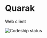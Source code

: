 Quarak
======

Web client

![Codeship status](https://codeship.com/projects/484c7e60-f6b3-0132-9a5f-2e788669a94e/status?branch=master)
